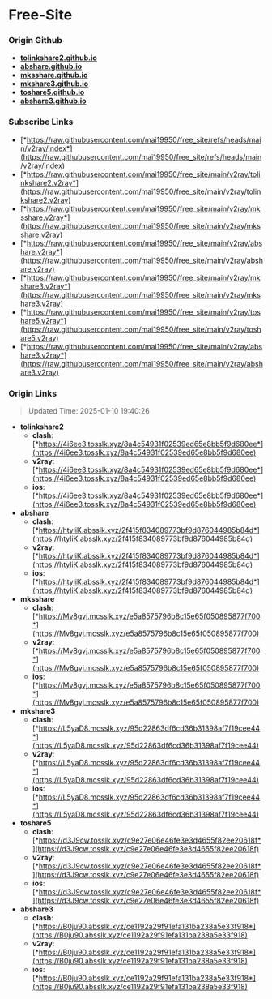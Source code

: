 # Free-Site

### Origin Github

- [**tolinkshare2.github.io**](https://github.com/tolinkshare2/tolinkshare2.github.io)
- [**abshare.github.io**](https://github.com/abshare/abshare.github.io)
- [**mksshare.github.io**](https://github.com/mksshare/mksshare.github.io)
- [**mkshare3.github.io**](https://github.com/mkshare3/mkshare3.github.io)
- [**toshare5.github.io**](https://github.com/toshare5/toshare5.github.io)
- [**abshare3.github.io**](https://github.com/abshare3/abshare3.github.io)

### Subscribe Links

- [*https://raw.githubusercontent.com/mai19950/free_site/refs/heads/main/v2ray/index*](https://raw.githubusercontent.com/mai19950/free_site/refs/heads/main/v2ray/index)
- [*https://raw.githubusercontent.com/mai19950/free_site/main/v2ray/tolinkshare2.v2ray*](https://raw.githubusercontent.com/mai19950/free_site/main/v2ray/tolinkshare2.v2ray)
- [*https://raw.githubusercontent.com/mai19950/free_site/main/v2ray/mksshare.v2ray*](https://raw.githubusercontent.com/mai19950/free_site/main/v2ray/mksshare.v2ray)
- [*https://raw.githubusercontent.com/mai19950/free_site/main/v2ray/abshare.v2ray*](https://raw.githubusercontent.com/mai19950/free_site/main/v2ray/abshare.v2ray)
- [*https://raw.githubusercontent.com/mai19950/free_site/main/v2ray/mkshare3.v2ray*](https://raw.githubusercontent.com/mai19950/free_site/main/v2ray/mkshare3.v2ray)
- [*https://raw.githubusercontent.com/mai19950/free_site/main/v2ray/toshare5.v2ray*](https://raw.githubusercontent.com/mai19950/free_site/main/v2ray/toshare5.v2ray)
- [*https://raw.githubusercontent.com/mai19950/free_site/main/v2ray/abshare3.v2ray*](https://raw.githubusercontent.com/mai19950/free_site/main/v2ray/abshare3.v2ray)

### Origin Links

> Updated Time: 2025-01-10 19:40:26

- **tolinkshare2**
  - **clash**: [*https://4i6ee3.tosslk.xyz/8a4c54931f02539ed65e8bb5f9d680ee*](https://4i6ee3.tosslk.xyz/8a4c54931f02539ed65e8bb5f9d680ee)
  - **v2ray**: [*https://4i6ee3.tosslk.xyz/8a4c54931f02539ed65e8bb5f9d680ee*](https://4i6ee3.tosslk.xyz/8a4c54931f02539ed65e8bb5f9d680ee)
  - **ios**: [*https://4i6ee3.tosslk.xyz/8a4c54931f02539ed65e8bb5f9d680ee*](https://4i6ee3.tosslk.xyz/8a4c54931f02539ed65e8bb5f9d680ee)
- **abshare**
  - **clash**: [*https://htyliK.absslk.xyz/2f415f834089773bf9d876044985b84d*](https://htyliK.absslk.xyz/2f415f834089773bf9d876044985b84d)
  - **v2ray**: [*https://htyliK.absslk.xyz/2f415f834089773bf9d876044985b84d*](https://htyliK.absslk.xyz/2f415f834089773bf9d876044985b84d)
  - **ios**: [*https://htyliK.absslk.xyz/2f415f834089773bf9d876044985b84d*](https://htyliK.absslk.xyz/2f415f834089773bf9d876044985b84d)
- **mksshare**
  - **clash**: [*https://Mv8gvj.mcsslk.xyz/e5a8575796b8c15e65f050895877f700*](https://Mv8gvj.mcsslk.xyz/e5a8575796b8c15e65f050895877f700)
  - **v2ray**: [*https://Mv8gvj.mcsslk.xyz/e5a8575796b8c15e65f050895877f700*](https://Mv8gvj.mcsslk.xyz/e5a8575796b8c15e65f050895877f700)
  - **ios**: [*https://Mv8gvj.mcsslk.xyz/e5a8575796b8c15e65f050895877f700*](https://Mv8gvj.mcsslk.xyz/e5a8575796b8c15e65f050895877f700)
- **mkshare3**
  - **clash**: [*https://L5yaD8.mcsslk.xyz/95d22863df6cd36b31398af7f19cee44*](https://L5yaD8.mcsslk.xyz/95d22863df6cd36b31398af7f19cee44)
  - **v2ray**: [*https://L5yaD8.mcsslk.xyz/95d22863df6cd36b31398af7f19cee44*](https://L5yaD8.mcsslk.xyz/95d22863df6cd36b31398af7f19cee44)
  - **ios**: [*https://L5yaD8.mcsslk.xyz/95d22863df6cd36b31398af7f19cee44*](https://L5yaD8.mcsslk.xyz/95d22863df6cd36b31398af7f19cee44)
- **toshare5**
  - **clash**: [*https://d3J9cw.tosslk.xyz/c9e27e06e46fe3e3d4655f82ee20618f*](https://d3J9cw.tosslk.xyz/c9e27e06e46fe3e3d4655f82ee20618f)
  - **v2ray**: [*https://d3J9cw.tosslk.xyz/c9e27e06e46fe3e3d4655f82ee20618f*](https://d3J9cw.tosslk.xyz/c9e27e06e46fe3e3d4655f82ee20618f)
  - **ios**: [*https://d3J9cw.tosslk.xyz/c9e27e06e46fe3e3d4655f82ee20618f*](https://d3J9cw.tosslk.xyz/c9e27e06e46fe3e3d4655f82ee20618f)
- **abshare3**
  - **clash**: [*https://B0ju90.absslk.xyz/ce1192a29f91efa131ba238a5e33f918*](https://B0ju90.absslk.xyz/ce1192a29f91efa131ba238a5e33f918)
  - **v2ray**: [*https://B0ju90.absslk.xyz/ce1192a29f91efa131ba238a5e33f918*](https://B0ju90.absslk.xyz/ce1192a29f91efa131ba238a5e33f918)
  - **ios**: [*https://B0ju90.absslk.xyz/ce1192a29f91efa131ba238a5e33f918*](https://B0ju90.absslk.xyz/ce1192a29f91efa131ba238a5e33f918)
